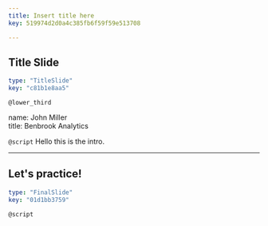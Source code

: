 ```yaml
---
title: Insert title here
key: 519974d2d0a4c385fb6f59f59e513708

---
```

## Title Slide

```yaml
type: "TitleSlide"
key: "c81b1e8aa5"
```

`@lower_third`

name: John Miller	
title: Benbrook Analytics


`@script`
Hello this is the intro.


---
## Let's practice!

```yaml
type: "FinalSlide"
key: "01d1bb3759"
```

`@script`


